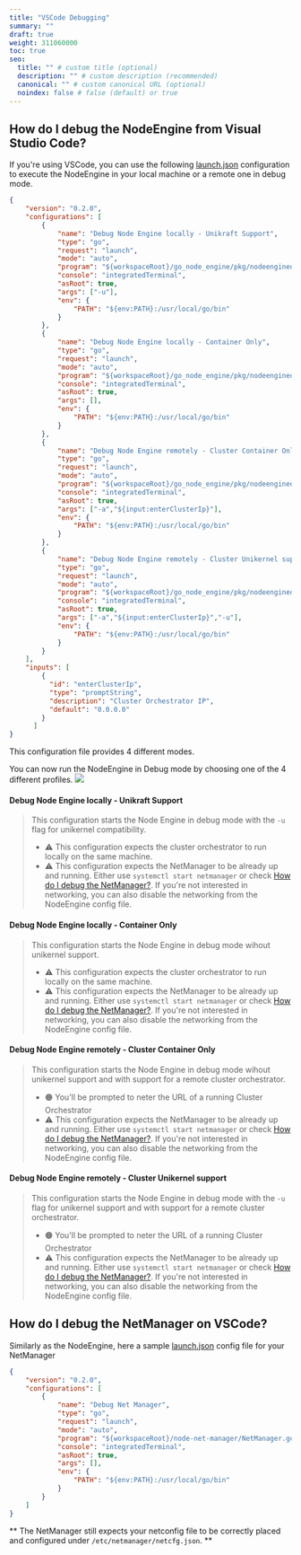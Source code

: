 ```yaml
---
title: "VSCode Debugging"
summary: ""
draft: true
weight: 311060000
toc: true
seo:
  title: "" # custom title (optional)
  description: "" # custom description (recommended)
  canonical: "" # custom canonical URL (optional)
  noindex: false # false (default) or true
---
```


## How do I debug the NodeEngine from Visual Studio Code? 

If you're using VSCode, you can use the following [launch.json](https://code.visualstudio.com/docs/editor/debugging#_launch-configurations) configuration to execute the NodeEngine in your local machine or a remote one in debug mode. 

```json
{ 
    "version": "0.2.0",
    "configurations": [
        {
            "name": "Debug Node Engine locally - Unikraft Support",
            "type": "go",
            "request": "launch",
            "mode": "auto",
            "program": "${workspaceRoot}/go_node_engine/pkg/nodeengined.go",
            "console": "integratedTerminal",
            "asRoot": true,
            "args": ["-u"],
            "env": {
                "PATH": "${env:PATH}:/usr/local/go/bin" 
            }
        },
        {
            "name": "Debug Node Engine locally - Container Only",
            "type": "go",
            "request": "launch",
            "mode": "auto",
            "program": "${workspaceRoot}/go_node_engine/pkg/nodeengined.go",
            "console": "integratedTerminal",
            "asRoot": true,
            "args": [],
            "env": {
                "PATH": "${env:PATH}:/usr/local/go/bin" 
            }
        },
        {
            "name": "Debug Node Engine remotely - Cluster Container Only",
            "type": "go",
            "request": "launch",
            "mode": "auto",
            "program": "${workspaceRoot}/go_node_engine/pkg/nodeengined.go",
            "console": "integratedTerminal",
            "asRoot": true,
            "args": ["-a","${input:enterClusterIp}"],
            "env": {
                "PATH": "${env:PATH}:/usr/local/go/bin" 
            }
        },
        {
            "name": "Debug Node Engine remotely - Cluster Unikernel support",
            "type": "go",
            "request": "launch",
            "mode": "auto",
            "program": "${workspaceRoot}/go_node_engine/pkg/nodeengined.go",
            "console": "integratedTerminal",
            "asRoot": true,
            "args": ["-a","${input:enterClusterIp}","-u"],
            "env": {
                "PATH": "${env:PATH}:/usr/local/go/bin" 
            }
        }
    ],
    "inputs": [
        {
          "id": "enterClusterIp",
          "type": "promptString",
          "description": "Cluster Orchestrator IP",
          "default": "0.0.0.0"
        }
      ]
}
```
This configuration file provides 4 different modes. 

You can now run the NodeEngine in Debug mode by choosing one of the 4 different profiles. 
![](VSCode-debugger.png)

#### Debug Node Engine locally - Unikraft Support

>This configuration starts the Node Engine in debug mode with the `-u` flag for unikernel compatibility. 
>- ⚠️ This configuration expects the cluster orchestrator to run locally on the same machine.
>- ⚠️ This configuration expects the NetManager to be already up and running. Either use `systemctl start netmanager` or check [How do I debug the NetManager?](#how-do-i-debug-the-netmanager). If you're not interested in networking, you can also disable the networking from the NodeEngine config file.

#### Debug Node Engine locally - Container Only

>This configuration starts the Node Engine in debug mode wihout unikernel support. 
>- ⚠️ This configuration expects the cluster orchestrator to run locally on the same machine.
>- ⚠️ This configuration expects the NetManager to be already up and running. Either use `systemctl start netmanager` or check [How do I debug the NetManager?](#how-do-i-debug-the-netmanager). If you're not interested in networking, you can also disable the networking from the NodeEngine config file.

#### Debug Node Engine remotely - Cluster Container Only

>This configuration starts the Node Engine in debug mode wihout unikernel support and with support for a remote cluster orchestrator.
>- 🟠 You'll be prompted to neter the URL of a running Cluster Orchestrator
>- ⚠️ This configuration expects the NetManager to be already up and running. Either use `systemctl start netmanager` or check [How do I debug the NetManager?](#how-do-i-debug-the-netmanager). If you're not interested in networking, you can also disable the networking from the NodeEngine config file.

#### Debug Node Engine remotely - Cluster Unikernel support

>This configuration starts the Node Engine in debug mode  with the `-u` flag for unikernel support and with support for a remote cluster orchestrator.
>- 🟠 You'll be prompted to neter the URL of a running Cluster Orchestrator
>- ⚠️ This configuration expects the NetManager to be already up and running. Either use `systemctl start netmanager` or check [How do I debug the NetManager?](#how-do-i-debug-the-netmanager). If you're not interested in networking, you can also disable the networking from the NodeEngine config file.


## How do I debug the NetManager on VSCode? 

Similarly as the NodeEngine, here a sample [launch.json](https://code.visualstudio.com/docs/editor/debugging#_launch-configurations) config file for your NetManager 

```json
{
    "version": "0.2.0",
    "configurations": [
        {
            "name": "Debug Net Manager",
            "type": "go",
            "request": "launch",
            "mode": "auto",
            "program": "${workspaceRoot}/node-net-manager/NetManager.go",
            "console": "integratedTerminal",
            "asRoot": true,
            "args": [],
            "env": {
                "PATH": "${env:PATH}:/usr/local/go/bin" 
            }
        }
    ]
}
```

** The NetManager still expects your netconfig file to be correctly placed and configured under `/etc/netmanager/netcfg.json`. **






